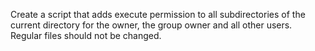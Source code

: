Create a script that adds execute permission to all subdirectories of the current directory for the owner, the group owner and all other users. Regular files should not be changed.
